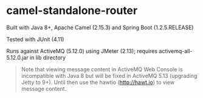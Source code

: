 camel-standalone-router
=======================

Built with Java 8+, Apache Camel (2.15.3) and Spring Boot (1.2.5.RELEASE)

Tested with JUnit (4.11)

Runs against ActiveMQ (5.12.0) using JMeter (2.13); requires activemq-all-5.12.0.jar in lib directory

>Note that viewing message content in ActiveMQ Web Console is incompatible with Java 8 but will be fixed in ActiveMQ 5.13 (upgrading Jetty to 9+). Until then use the hawtio (http://hawt.io) to view message content.  
